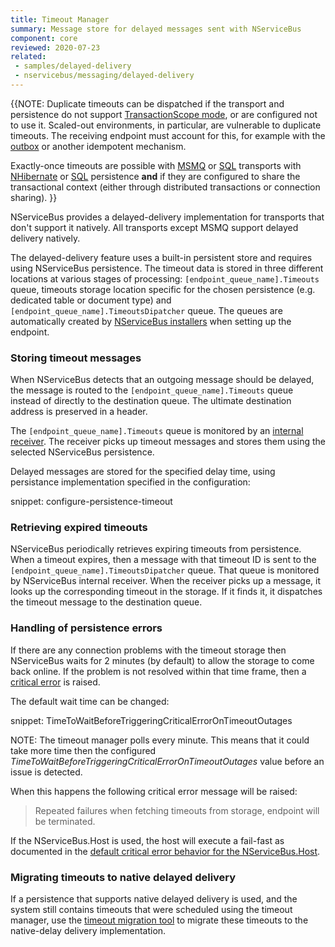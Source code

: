 ```yaml
---
title: Timeout Manager
summary: Message store for delayed messages sent with NServiceBus
component: core
reviewed: 2020-07-23
related:
 - samples/delayed-delivery
 - nservicebus/messaging/delayed-delivery
---
```


{{NOTE:
Duplicate timeouts can be dispatched if the transport and persistence do not support [TransactionScope mode](/transports/transactions.md#transactions-transaction-scope-distributed-transaction), or are configured not to use it. Scaled-out environments, in particular, are vulnerable to duplicate timeouts. The receiving endpoint must account for this, for example with the [outbox](/nservicebus/outbox/) or another idempotent mechanism.

Exactly-once timeouts are possible with [MSMQ](/transports/msmq/) or [SQL](/transports/sql/) transports with [NHibernate](/persistence/nhibernate/) or [SQL](/persistence/sql/) persistence **and** if they are configured to share the transactional context (either through distributed transactions or connection sharing).
}}


NServiceBus provides a delayed-delivery implementation for transports that don't support it natively. All transports except MSMQ support delayed delivery natively.

The delayed-delivery feature uses a built-in persistent store and requires using NServiceBus persistence. The timeout data is stored in three different locations at various stages of processing: `[endpoint_queue_name].Timeouts` queue, timeouts storage location specific for the chosen persistence (e.g. dedicated table or document type) and `[endpoint_queue_name].TimeoutsDipatcher` queue. The queues are automatically created by [NServiceBus installers](/nservicebus/operations/installers.md) when setting up the endpoint.

### Storing timeout messages

When NServiceBus detects that an outgoing message should be delayed, the message is routed to the `[endpoint_queue_name].Timeouts` queue instead of directly to the destination queue. The ultimate destination address is preserved in a header.

The `[endpoint_queue_name].Timeouts` queue is monitored by an [internal receiver](/nservicebus/satellites). The receiver picks up timeout messages and stores them using the selected NServiceBus persistence.

Delayed messages are stored for the specified delay time, using persistance implementation specified in the configuration:

snippet: configure-persistence-timeout

### Retrieving expired timeouts

NServiceBus periodically retrieves expiring timeouts from persistence. When a timeout expires, then a message with that timeout ID is sent to the `[endpoint_queue_name].TimeoutsDipatcher` queue. That queue is monitored by NServiceBus internal receiver. When the receiver picks up a message, it looks up the corresponding timeout in the storage. If it finds it, it dispatches the timeout message to the destination queue.

### Handling of persistence errors

If there are any connection problems with the timeout storage then NServiceBus waits for 2 minutes (by default) to allow the storage to come back online. If the problem is not resolved within that time frame, then a [critical error](/nservicebus/hosting/critical-errors.md) is raised.

The default wait time can be changed:

snippet: TimeToWaitBeforeTriggeringCriticalErrorOnTimeoutOutages

NOTE: The timeout manager polls every minute. This means that it could take more time then the configured *TimeToWaitBeforeTriggeringCriticalErrorOnTimeoutOutages* value before an issue is detected.

When this happens the following critical error message will be raised:

> Repeated failures when fetching timeouts from storage, endpoint will be terminated.

If the NServiceBus.Host is used, the host will execute a fail-fast as documented in the [default critical error behavior for the NServiceBus.Host](/nservicebus/hosting/nservicebus-host/#endpoint-configuration-default-critical-error-action).

### Migrating timeouts to native delayed delivery

If a persistence that supports native delayed delivery is used, and the system still contains timeouts that were scheduled using the timeout manager, use the [timeout migration tool](/nservicebus/tools/migrate-to-native-delivery.md) to migrate these timeouts to the native-delay delivery implementation.
